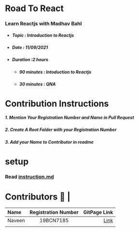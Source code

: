 # Road To React

### Learn Reactjs with Madhav Bahl
- ##### Topic : Introduction to Reactjs
- ##### Date : 11/09/2021
- ##### Duration :2 hours
    -  ##### 90 minutes : Intoduction to Reactjs
    -  ##### 30 minutes : QNA

# Contribution Instructions
 ##### 1. Mention Your Registration Number and Name  in Pull Request 
 ##### 2. Create A Root Folder with your Registration Number
 ##### 3. Add your Name to Contributor in readme
  
# setup 
### Read [instruction.md](https://github.com/Microsoft-Student-Chapter/Road-to-REACT/blob/main/instruction.md)
 
# Contributors 🤖 |

| Name     | Registration Number |  GitPage Link       |
| :---        |    :----:   |          ---:     |
| Naveen   |  19BCN7185    | [Link](http://engineerscodes.github.io/Road-to-REACT)|
| | | |
